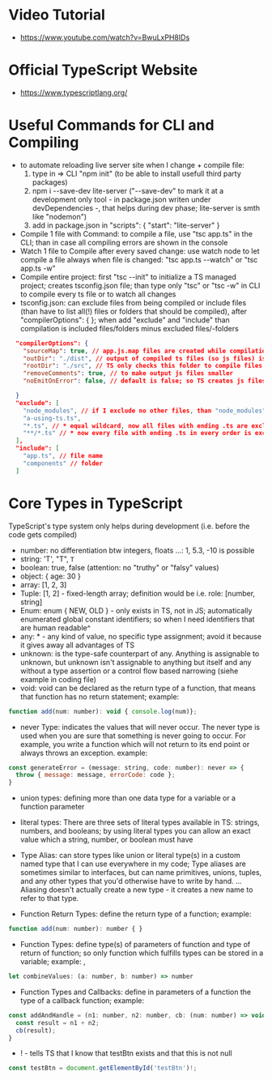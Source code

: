 # Video Tutorial

- https://www.youtube.com/watch?v=BwuLxPH8IDs

# Official TypeScript Website

- https://www.typescriptlang.org/

# Useful Commands for CLI and Compiling

- to automate reloading live server site when I change + compile file:
  1. type in => CLI "npm init" (to be able to install usefull third party packages)
  1. npm i --save-dev lite-server ("--save-dev" to mark it at a development only tool - in package.json writen under devDependencies -, that helps during dev phase; lite-server is smth like "nodemon")
  1. add in package.json in "scripts": { "start": "lite-server" }
- Compile 1 file with Command: to compile a file, use "tsc app.ts" in the CLI; than in case all compiling errors are shown in the console
- Watch 1 file to Compile after every saved change: use watch node to let compile a file always when file is changed: "tsc app.ts --watch" or "tsc app.ts -w"
- Compile entire project: first "tsc --init" to initialize a TS managed project; creates tsconfig.json file; than type only "tsc" or "tsc -w" in CLI to compile every ts file or to watch all changes
- tsconfig.json: can exclude files from being compiled or include files (than have to list all(!) files or folders that should be compiled), after "compilerOptions": { }; when add "exclude" and "include" than compilation is included files/folders minus excluded files/-folders

```JSON
  "compilerOptions": {
    "sourceMap": true, // app.js.map files are created while compilation; so in browser in source area I can see ts code for better debugging
    "outDir": "./dist", // output of compiled ts files (so js files) is found in this folder; also folder structure is replicated automatically
    "rootDir": "./src", // TS only checks this folder to compile files and would replicate this folder structure (with all subfolders) --> without defining this, TS compiles every ts file found in project and replicates all found structure in outDir folder
    "removeComments": true, // to make output js files smaller
    "noEmitOnError": false, // default is false; so TS creates js files even if there is an error; if set to true, than no file is emitted if any file fails to compile

  }
  "exclude": [
    "node_modules", // if I exclude no other files, than "node_modules" is by default excluded; when I add other exclusions, than I have to list "node_modules" to exclude all files inside node_modules folder
    "a-using-ts.ts",
    "*.ts", // * equal wildcard, now all files with ending .ts are excluded
    "**/*.ts" // * now every file with ending .ts in every order is excluded
  ],
  "include": [
    "app.ts", // file name
    "components" // folder
  ]
```

# Core Types in TypeScript

TypeScript's type system only helps during development (i.e. before the code gets compiled)

- number: no differentiation btw integers, floats ...: 1, 5.3, -10 is possible
- string: 'T', "T", `T`
- boolean: true, false (attention: no "truthy" or "falsy" values)
- object: { age: 30 }
- array: [1, 2, 3]
- Tuple: [1, 2] - fixed-length array; definition would be i.e. role: [number, string]
- Enum: enum { NEW, OLD } - only exists in TS, not in JS; automatically enumerated global constant identifiers; so when I need identifiers that are human readable^
- any: \* - any kind of value, no specific type assignment; avoid it because it gives away all advantages of TS
- unknown: is the type-safe counterpart of any. Anything is assignable to unknown, but unknown isn't assignable to anything but itself and any without a type assertion or a control flow based narrowing (siehe example in coding file)
- void: void can be declared as the return type of a function, that means that function has no return statement; example:

```JavaScript
function add(num: number): void { console.log(num)};
```

- never Type: indicates the values that will never occur. The never type is used when you are sure that something is never going to occur. For example, you write a function which will not return to its end point or always throws an exception. example:

```JavaScript
const generateError = (message: string, code: number): never => {
  throw { message: message, errorCode: code };
}
```

- union types: defining more than one data type for a variable or a function parameter
- literal types: There are three sets of literal types available in TS: strings, numbers, and booleans; by using literal types you can allow an exact value which a string, number, or boolean must have
- Type Alias: can store types like union or literal type(s) in a custom named type that I can use everywhere in my code; Type aliases are sometimes similar to interfaces, but can name primitives, unions, tuples, and any other types that you'd otherwise have to write by hand. ... Aliasing doesn't actually create a new type - it creates a new name to refer to that type.

- Function Return Types: define the return type of a function; example:

```JavaScript
function add(num: number): number { }
```

- Function Types: define type(s) of parameters of function and type of return of function; so only function which fulfills types can be stored in a variable; example: ,

```JavaScript
let combineValues: (a: number, b: number) => number
```

- Function Types and Callbacks: define in parameters of a function the type of a callback function; example:

```JavaScript
const addAndHandle = (n1: number, n2: number, cb: (num: number) => void) => {
  const result = n1 + n2;
  cb(result);
}
```

- ! - tells TS that I know that testBtn exists and that this is not null

```JavaScript
const testBtn = document.getElementById('testBtn')!;
```
